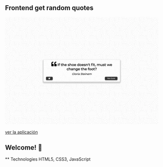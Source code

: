 ## Frontend get random quotes

![Captura de la app](./img/landing.png)

[ver la aplicación](https://ismaeljdz.github.io/random-quotes/index.html)

## Welcome! 👋

\*\* Technologies
HTML5, CSS3, JavaScript
